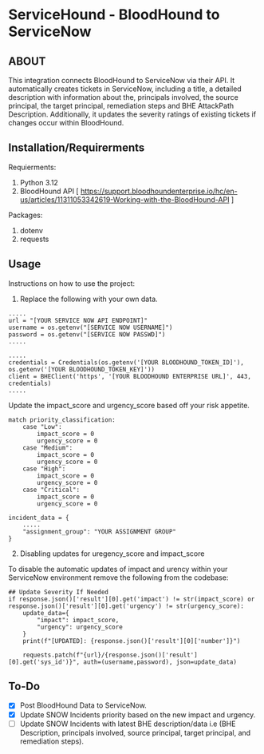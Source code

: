 # ServiceHound - BloodHound to ServiceNow

## ABOUT
This integration connects BloodHound to ServiceNow via their API. It automatically creates tickets in ServiceNow, including a title, a detailed description with information about the, principals involved, the source principal, the target principal, remediation steps and BHE AttackPath Description. Additionally, it updates the severity ratings of existing tickets if changes occur within BloodHound.

## Installation/Requirerments
Requierments:
1. Python 3.12
2. BloodHound API [ https://support.bloodhoundenterprise.io/hc/en-us/articles/11311053342619-Working-with-the-BloodHound-API ]


Packages:
1. dotenv
3. requests 

## Usage
Instructions on how to use the project:
1. Replace the following with your own data.
```
.....
url = "[YOUR SERVICE NOW API ENDPOINT]"
username = os.getenv("[SERVICE NOW USERNAME]")
password = os.getenv("[SERVICE NOW PASSWD]")
.....
```
```
.....
credentials = Credentials(os.getenv('[YOUR BLOODHOUND_TOKEN_ID]'), os.getenv('[YOUR BLOODHOUND_TOKEN_KEY]'))
client = BHEClient('https', '[YOUR BLOODHOUND ENTERPRISE URL]', 443, credentials)
.....
```

Update the impact_score and urgency_score based off your risk appetite.
```
match priority_classification:
    case "Low":
        impact_score = 0
        urgency_score = 0
    case "Medium":
        impact_score = 0
        urgency_score = 0
    case "High":
        impact_score = 0
        urgency_score = 0
    case "Critical":
        impact_score = 0
        urgency_score = 0
```

```
incident_data = {
    .....
    "assignment_group": "YOUR ASSIGNMENT GROUP"
}
```

2. Disabling updates for uregency_score and impact_score

To disable the automatic updates of impact and urency within your ServiceNow environment remove the following from the codebase:
```
## Update Severity If Needed
if response.json()['result'][0].get('impact') != str(impact_score) or response.json()['result'][0].get('urgency') != str(urgency_score):
    update_data={
        "impact": impact_score,
        "urgency": urgency_score
    }
    print(f"[UPDATED]: {response.json()['result'][0]['number']}")

    requests.patch(f"{url}/{response.json()['result'][0].get('sys_id')}", auth=(username,password), json=update_data)
```

## To-Do
- [x] Post BloodHound Data to ServiceNow.
- [x] Update SNOW Incidents priority based on the new impact and urgency.
- [ ] Update SNOW Incidents with latest BHE description/data i.e (BHE Description, principals involved, source principal, target principal, and remediation steps).
